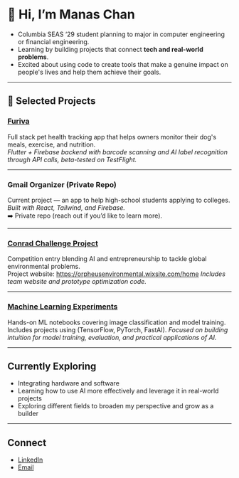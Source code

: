 # 👋 Hi, I’m Manas Chan

- Columbia SEAS ‘29 student planning to major in computer engineering or financial engineering.  
- Learning by building projects that connect **tech and real-world problems**.  
- Excited about using code to create tools that make a genuine impact on people's lives and help them achieve their goals.

---

## 📌 Selected Projects

### [Furiva](https://github.com/goatchan28/pet_health_ai)
Full stack pet health tracking app that helps owners monitor their dog's meals, exercise, and nutrition.  
*Flutter + Firebase backend with barcode scanning and AI label recognition through API calls, beta-tested on TestFlight.*

---

### Gmail Organizer (Private Repo)
Current project — an app to help high-school students applying to colleges.  
*Built with React, Tailwind, and Firebase.*  
➡️ Private repo (reach out if you’d like to learn more).

---

### [Conrad Challenge Project](https://github.com/goatchan28/conrad_challenge)
Competition entry blending AI and entrepreneurship to tackle global environmental problems.  
Project website: https://orpheusenvironmental.wixsite.com/home
*Includes team website and prototype optimization code.*

---

### [Machine Learning Experiments](https://github.com/goatchan28/ml_experiments)
Hands-on ML notebooks covering image classification and model training. Includes projects using (TensorFlow, PyTorch, FastAI).
*Focused on building intuition for model training, evaluation, and practical applications of AI.*

---

## Currently Exploring
- Integrating hardware and software
- Learning how to use AI more effectively and leverage it in real-world projects  
- Exploring different fields to broaden my perspective and grow as a builder   

---

## Connect
- [LinkedIn](www.linkedin.com/in/manas-chan-049508315)  
- [Email](mc5269@columbia.edu)  

